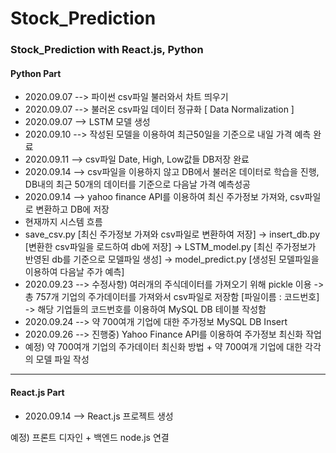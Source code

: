 # Stock_Prediction
### Stock_Prediction with React.js, Python

#### Python Part

+ 2020.09.07  -->  파이썬 csv파일 불러와서 차트 띄우기
+ 2020.09.07  -->  불러온 csv파일 데이터 정규화 [ Data Normalization ]
+ 2020.09.07  -->  LSTM 모델 생성
+ 2020.09.10  -->  작성된 모델을 이용하여 최근50일을 기준으로 내일 가격 예측 완료
+ 2020.09.11  -->  csv파일 Date, High, Low값들 DB저장 완료
+ 2020.09.14  -->  csv파일을 이용하지 않고 DB에서 불러온 데이터로 학습을 진행, DB내의 최근 50개의 데이터를 기준으로 다음날 가격 예측성공
+ 2020.09.14  -->  yahoo finance API를 이용하여 최신 주가정보 가져와, csv파일로 변환하고 DB에 저장
+ 현재까지 시스템 흐름
+ save_csv.py  [최신 주가정보 가져와 csv파일로 변환하여 저장] -> insert_db.py [변환한 csv파일을 로드하여 db에 저장] -> LSTM_model.py [최신 주가정보가 반영된 db를 기준으로 모델파일 생성] -> model_predict.py [생성된 모델파일을 이용하여 다음날 주가 예측]
+ 2020.09.23  -->  수정사항) 여러개의 주식데이터를 가져오기 위해 pickle 이용 -> 총 757개 기업의 주가데이터를 가져와서 csv파일로 저장함 [파일이름 : 코드번호] -> 해당 기업들의 코드번호를 이용하여 MySQL DB 테이블 작성함
+ 2020.09.24  -->  약 700여개 기업에 대한 주가정보 MySQL DB Insert
+ 2020.09.26  -->  진행중) Yahoo Finance API를 이용하여 주가정보 최신화 작업
+ 예정) 약 700여개 기업의 주가데이터 최신화 방법 +  약 700여개 기업에 대한 각각의 모델 파일 작성



------

#### React.js Part

+ 2020.09.14  -->  React.js 프로젝트 생성

예정) 프론트 디자인 + 백엔드 node.js 연결
